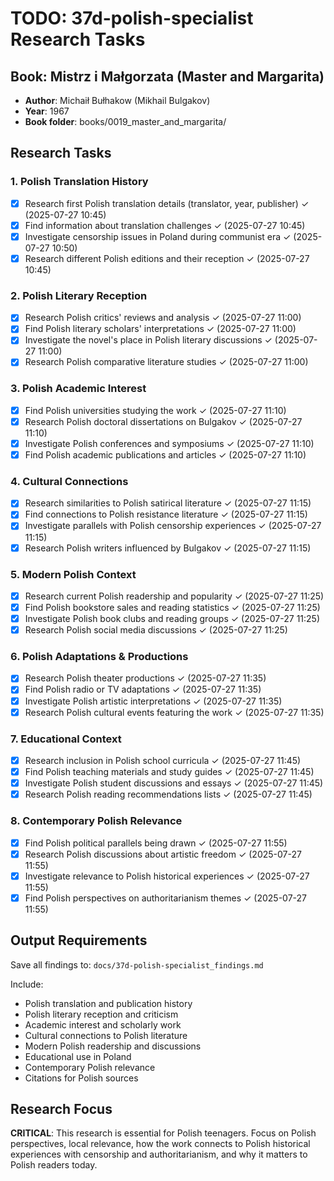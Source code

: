 # TODO: 37d-polish-specialist Research Tasks

## Book: Mistrz i Małgorzata (Master and Margarita)
- **Author**: Michaił Bułhakow (Mikhail Bulgakov)  
- **Year**: 1967
- **Book folder**: books/0019_master_and_margarita/

## Research Tasks

### 1. Polish Translation History
- [x] Research first Polish translation details (translator, year, publisher) ✓ (2025-07-27 10:45)
- [x] Find information about translation challenges ✓ (2025-07-27 10:45)
- [x] Investigate censorship issues in Poland during communist era ✓ (2025-07-27 10:50)
- [x] Research different Polish editions and their reception ✓ (2025-07-27 10:45)

### 2. Polish Literary Reception
- [x] Research Polish critics' reviews and analysis ✓ (2025-07-27 11:00)
- [x] Find Polish literary scholars' interpretations ✓ (2025-07-27 11:00)
- [x] Investigate the novel's place in Polish literary discussions ✓ (2025-07-27 11:00)
- [x] Research Polish comparative literature studies ✓ (2025-07-27 11:00)

### 3. Polish Academic Interest
- [x] Find Polish universities studying the work ✓ (2025-07-27 11:10)
- [x] Research Polish doctoral dissertations on Bulgakov ✓ (2025-07-27 11:10)
- [x] Investigate Polish conferences and symposiums ✓ (2025-07-27 11:10)
- [x] Find Polish academic publications and articles ✓ (2025-07-27 11:10)

### 4. Cultural Connections
- [x] Research similarities to Polish satirical literature ✓ (2025-07-27 11:15)
- [x] Find connections to Polish resistance literature ✓ (2025-07-27 11:15)
- [x] Investigate parallels with Polish censorship experiences ✓ (2025-07-27 11:15)
- [x] Research Polish writers influenced by Bulgakov ✓ (2025-07-27 11:15)

### 5. Modern Polish Context
- [x] Research current Polish readership and popularity ✓ (2025-07-27 11:25)
- [x] Find Polish bookstore sales and reading statistics ✓ (2025-07-27 11:25)
- [x] Investigate Polish book clubs and reading groups ✓ (2025-07-27 11:25)
- [x] Research Polish social media discussions ✓ (2025-07-27 11:25)

### 6. Polish Adaptations & Productions
- [x] Research Polish theater productions ✓ (2025-07-27 11:35)
- [x] Find Polish radio or TV adaptations ✓ (2025-07-27 11:35)
- [x] Investigate Polish artistic interpretations ✓ (2025-07-27 11:35)
- [x] Research Polish cultural events featuring the work ✓ (2025-07-27 11:35)

### 7. Educational Context
- [x] Research inclusion in Polish school curricula ✓ (2025-07-27 11:45)
- [x] Find Polish teaching materials and study guides ✓ (2025-07-27 11:45)
- [x] Investigate Polish student discussions and essays ✓ (2025-07-27 11:45)
- [x] Research Polish reading recommendations lists ✓ (2025-07-27 11:45)

### 8. Contemporary Polish Relevance
- [x] Find Polish political parallels being drawn ✓ (2025-07-27 11:55)
- [x] Research Polish discussions about artistic freedom ✓ (2025-07-27 11:55)
- [x] Investigate relevance to Polish historical experiences ✓ (2025-07-27 11:55)
- [x] Find Polish perspectives on authoritarianism themes ✓ (2025-07-27 11:55)

## Output Requirements
Save all findings to: `docs/37d-polish-specialist_findings.md`

Include:
- Polish translation and publication history
- Polish literary reception and criticism
- Academic interest and scholarly work
- Cultural connections to Polish literature
- Modern Polish readership and discussions
- Educational use in Poland
- Contemporary Polish relevance
- Citations for Polish sources

## Research Focus
**CRITICAL**: This research is essential for Polish teenagers. Focus on Polish perspectives, local relevance, how the work connects to Polish historical experiences with censorship and authoritarianism, and why it matters to Polish readers today.